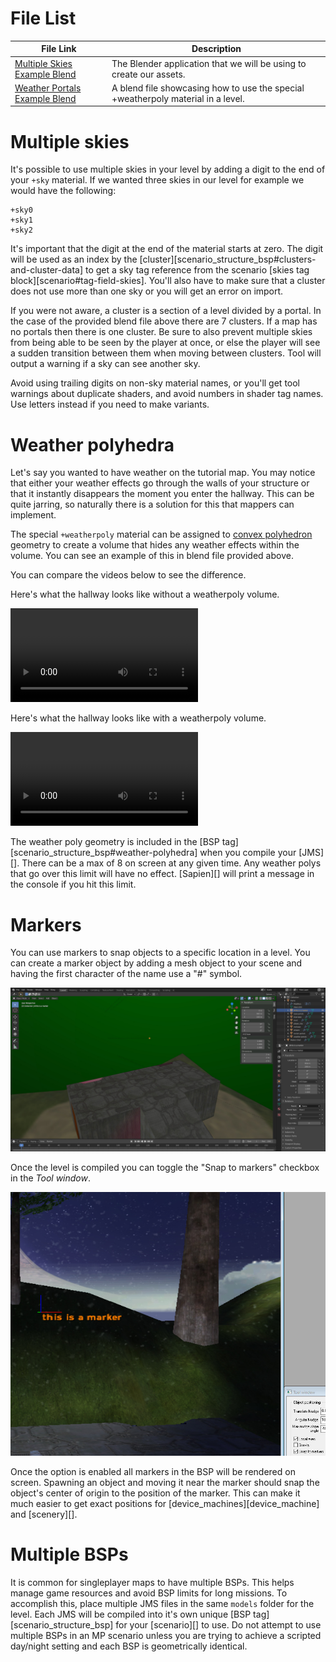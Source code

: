 # File List
| File Link                                                                                                         | Description
|------------------------------------------------------------------------------------------------------------------ | --------------------------------------------------------------------------------
[Multiple Skies Example Blend](https://drive.google.com/file/d/1k55u_cATxIHayTQeFGjXz58tlTpUuCV2/view?usp=sharing)  | The Blender application that we will be using to create our assets.
[Weather Portals Example Blend](https://drive.google.com/file/d/1Nfjg2E7CP_rxpt9UIshCljRT3pCMkfXD/view?usp=sharing) | A blend file showcasing how to use the special +weatherpoly material in a level.

# Multiple skies
It's possible to use multiple skies in your level by adding a digit to the end of your `+sky` material. If we wanted three skies in our level for example we would have the following:

```
+sky0
+sky1
+sky2
```

It's important that the digit at the end of the material starts at zero. The digit will be used as an index by the [cluster][scenario_structure_bsp#clusters-and-cluster-data] to get a sky tag reference from the scenario [skies tag block][scenario#tag-field-skies]. You'll also have to make sure that a cluster does not use more than one sky or you will get an error on import.

If you were not aware, a cluster is a section of a level divided by a portal. In the case of the provided blend file above there are 7 clusters. If a map has no portals then there is one cluster. Be sure to also prevent multiple skies from being able to be seen by the player at once, or else the player will see a sudden transition between them when moving between clusters. Tool will output a warning if a sky can see another sky.

Avoid using trailing digits on non-sky material names, or you'll get tool warnings about duplicate shaders, and avoid numbers in shader tag names. Use letters instead if you need to make variants.

# Weather polyhedra
Let's say you wanted to have weather on the tutorial map. You may notice that either your weather effects go through the walls of your structure or that it instantly disappears the moment you enter the hallway. This can be quite jarring, so naturally there is a solution for this that mappers can implement.

The special `+weatherpoly` material can be assigned to [convex polyhedron][wiki-polyhedron] geometry to create a volume that hides any weather effects within the volume. You can see an example of this in blend file provided above.

You can compare the videos below to see the difference.

Here's what the hallway looks like without a weatherpoly volume.

<a href="A.mp4" target="_blank">
	<video controls>
		<source src="A.mp4" type="video/mp4">
	</video>
</a>

Here's what the hallway looks like with a weatherpoly volume.

<a href="B.mp4" target="_blank">
	<video controls>
		<source src="B.mp4" type="video/mp4">
	</video>
</a>

The weather poly geometry is included in the [BSP tag][scenario_structure_bsp#weather-polyhedra] when you compile your [JMS][]. There can be a max of 8 on screen at any given time. Any weather polys that go over this limit will have no effect. [Sapien][] will print a message in the console if you hit this limit.

# Markers
You can use markers to snap objects to a specific location in a level. You can create a marker object by adding a mesh object to your scene and having the first character of the name use a "#" symbol.

![](C.jpg "An example of a marker in a scene.")

Once the level is compiled you can toggle the "Snap to markers" checkbox in the _Tool window_.

![](D.jpg "Here is where you can find the option along with what should show up in the game view once you enable it.")

Once the option is enabled all markers in the BSP will be rendered on screen. Spawning an object and moving it near the marker should snap the object's center of origin to the position of the marker. This can make it much easier to get exact positions for [device_machines][device_machine] and [scenery][].

# Multiple BSPs
It is common for singleplayer maps to have multiple BSPs. This helps manage game resources and avoid BSP limits for long missions. To accomplish this, place multiple JMS files in the same `models` folder for the level. Each JMS will be compiled into it's own unique [BSP tag][scenario_structure_bsp] for your [scenario][] to use. Do not attempt to use multiple BSPs in an MP scenario unless you are trying to achieve a scripted day/night setting and each BSP is geometrically identical.

[wiki-polyhedron]: https://en.wikipedia.org/wiki/Convex_polytope
